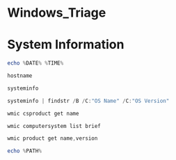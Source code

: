 # Windows_Triage

# System Information

```powershell
echo %DATE% %TIME%

hostname

systeminfo

systeminfo | findstr /B /C:"OS Name" /C:"OS Version"

wmic csproduct get name

wmic computersystem list brief

wmic product get name,version

echo %PATH%
```
